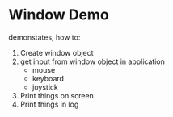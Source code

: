 # Window Demo
demonstates, how to: 
1. Create window object
2. get input from window object in application
    - mouse
    - keyboard
    - joystick
2. Print things on screen
3. Print things in log